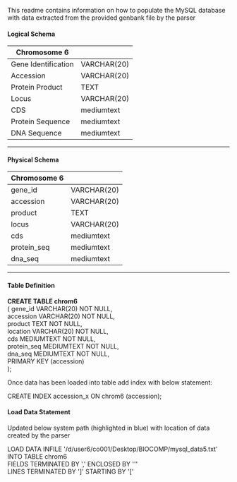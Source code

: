 This readme contains information on how to populate the MySQL database with data extracted from the provided genbank file by the parser

#### Logical Schema
 
 |**Chromosome 6** |              | 
 |-----------------|---------------|
 |Gene Identification| VARCHAR(20)|
 |Accession          | VARCHAR(20)|
 |Protein Product    | TEXT       |
 |Locus              | VARCHAR(20)|
 |CDS                | mediumtext |
 |Protein Sequence   | mediumtext |
 |DNA Sequence       | mediumtext |
  ---------------------------------
 
#### Physical Schema
 
  | **Chromosome 6** |              | 
 |-----------------|---------------|
 |gene_id            | VARCHAR(20)|
 |accession          | VARCHAR(20)|
 |product            | TEXT       |
 |locus              | VARCHAR(20)|
 |cds                | mediumtext |
 |protein_seq        | mediumtext |
 |dna_seq            | mediumtext |
  ---------------------------------
 
 
#### Table Definition
  
  **CREATE TABLE chrom6**  
( 	gene_id	VARCHAR(20) NOT NULL,  
accession	VARCHAR(20) NOT NULL,  
product	TEXT NOT NULL,  
location	VARCHAR(20) NOT NULL,  
cds		MEDIUMTEXT NOT NULL,  
protein_seq	MEDIUMTEXT NOT NULL,  
dna_seq	MEDIUMTEXT NOT NULL,  
PRIMARY KEY (accession)  
);  
	
Once data has been loaded into table add index with below statement:

CREATE INDEX accession_x ON chrom6 (accession);  


#### Load Data Statement
Updated below system path (highlighted in blue) with location of data created by the parser  

LOAD DATA INFILE '/d/user6/co001/Desktop/BIOCOMP/mysql_data5.txt'  
INTO TABLE chrom6  
FIELDS TERMINATED BY ',' ENCLOSED BY '\''  
LINES TERMINATED BY ']' STARTING BY '['  
